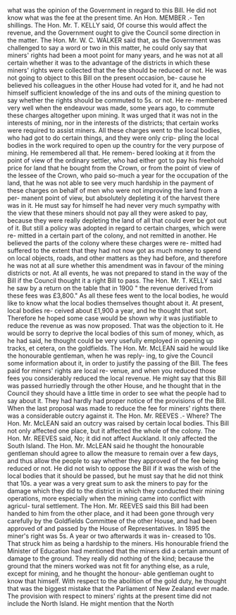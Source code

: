 what was the opinion of the Government in regard to this Bill. He did not know what was the fee at the present time. An Hon. MEMBER .- Ten shillings. The Hon. Mr. T. KELLY said, Of course this would affect the revenue, and the Government ought to give the Council some direction in the matter. The Hon. Mr. W. C. WALKER said that, as the Government was challenged to say a word or two in this matter, he could only say that miners' rights had been a moot point for many years, and he was not at all certain whether it was to the advantage of the districts in which these miners' rights were collected that the fee should be reduced or not. He was not going to object to this Bill on the present occasion, be- cause he believed his colleagues in the other House had voted for it, and he had not himself sufficient knowledge of the ins and outs of the mining question to say whether the rights should be commuted to 5s. or not. He re- membered very well when the endeavour was made, some years ago, to commute these charges altogether upon mining. It was urged that it was not in the interests of mining, nor in the interests of the districts; that certain works were required to assist miners. All these charges went to the local bodies, who had got to do certain things, and they were only crip- pling the local bodies in the work required to open up the country for the very purpose of mining. He remembered all that. He remem- bered looking at it from the point of view of the ordinary settler, who had either got to pay his freehold price for land that he bought from the Crown, or from the point of view of the lessee of the Crown, who paid so-much a year for the occupation of the land, that he was not able to see very much hardship in the payment of these charges on behalf of men who were not improving the land from a per- manent point of view, but absolutely depleting it of the harvest there was in it. He must say for himself he had never very much sympathy with the view that these miners should not pay all they were asked to pay, because they were really depleting the land of all that could ever be got out of it. But still a policy was adopted in regard to certain charges, which were re- mitted in a certain part of the colony, and not remitted in another. He believed the parts of the colony where these charges were re- mitted had suffered to the extent that they had not now got as much money to spend on local objects, roads, and other matters as they had before, and therefore he was not at all sure whether this amendment was in favour of the mining districts or not. At all events, he was not prepared to stand in the way of the Bill if the Council thought it a right Bill to pass. The Hon. Mr. T. KELLY said he saw by a return on the table that in 1900 " the revenue derived from these fees was £3,800." As all these fees went to the local bodies, he would like to know what the local bodies themselves thought about it. At present, local bodies re- ceived about £1,900 a year, and he thought that sort. Therefore he hoped some case would be shown why it was justifiable to reduce the revenue as was now proposed. That was the objection to it. He would be sorry to deprive the local bodies of this sum of money, which, as he had said, he thought could be very usefully employed in opening up tracks, et cetera, on the goldfields. The Hon. Mr. McLEAN said he would like the honourable gentleman, when he was reply- ing, to give the Council some information about it, in order to justify the passing of the Bill. The fees paid for miners' rights are local re- venue, and when you reduced those fees you considerably reduced the local revenue. He might say that this Bill was passed hurriedly through the other House, and he thought that in the Council they should have a little time in order to see what the people had to say about it. They had hardly had proper notice of the provisions of the Bill. When the last proposal was made to reduce the fee for miners' rights there was a considerable outcry against it. The Hon. Mr. REEVES .- Where? The Hon. Mr. McLEAN said an outcry was raised by certain local bodies. This Bill not only affected one place, but it affected the whole of the colony. The Hon. Mr. REEVES said, No; it did not affect Auckland. It only affected the South Island. The Hon. Mr. McLEAN said he thought the honourable gentleman should agree to allow the measure to remain over a few days, and thus allow the people to say whether they approved of the fee being reduced or not. He did not wish to oppose the Bill if it was the wish of the local bodies that it should be passed, but he must say that he did not think that 10s. a year was a very great sum to ask the miners to pay for the damage which they did to the district in which they conducted their mining operations, more especially when the mining came into conflict with agricul- tural settlement. The Hon. Mr. REEVES said this Bill had been handed to him from the other place, and it had been gone through very carefully by the Goldfields Committee of the other House, and had been approved of and passed by the House of Representatives. In 1895 the miner's right was 5s. A year or two afterwards it was in- creased to 10s. That struck him as being a hardship to the miners. His honourable friend the Minister of Education had mentioned that the miners did a certain amount of damage to the ground. They really did nothing of the kind; because the ground that the miners worked was not fit for anything else, as a rule, except for mining, and he thought the honour- able gentleman ought to know that himself. With respect to the abolition of the gold duty, he thought that was the biggest mistake that the Parliament of New Zealand ever made. The provision with respect to miners' rights at the present time did not include the North Island. He might mention that the North 